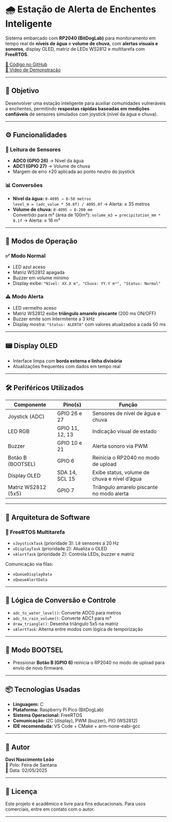 # 🌧️ Estação de Alerta de Enchentes Inteligente

Sistema embarcado com **RP2040 (BitDogLab)** para monitoramento em tempo real de **níveis de água** e **volume de chuva**, com **alertas visuais e sonoros**, display OLED, matriz de LEDs WS2812 e multitarefa com **FreeRTOS**.

[📂 Código no GitHub](https://github.com/Davileao10/AlertaDeEnchente)  
[🎥 Vídeo de Demonstração](https://drive.google.com/file/d/16cva3hpsAIX87CC1iE3LW0mABgXFW3QK/view?usp=sharing)

---

## 📌 Objetivo

Desenvolver uma estação inteligente para auxiliar comunidades vulneráveis a enchentes, permitindo **respostas rápidas baseadas em medições confiáveis** de sensores simulados com joystick (nível da água e chuva).

---

## ⚙️ Funcionalidades

### 🔎 Leitura de Sensores

- **ADC0 (GPIO 26)** → Nível da água
- **ADC1 (GPIO 27)** → Volume de chuva
- Margem de erro ±20 aplicada ao ponto neutro do joystick

### 📊 Conversões

- **Nível da água:** `0-4095 → 0-50 metros`  
  `level_m = (adc_value * 50.0f) / 4095.0f` → Alerta: ≥ 35 metros
- **Volume de chuva:** `0-4095 → 0-200 mm`  
  Convertido para m³ (área de 100m²): `volume_m3 = precipitation_mm * 0.1f` → Alerta: ≥ 16 m³

---

## 🚦 Modos de Operação

### ✅ Modo Normal

- LED azul aceso
- Matriz WS2812 apagada
- Buzzer em volume mínimo
- Display exibe: `"Nível: XX.X m", "Chuva: YY.Y m³", "Status: Normal"`

### ⚠️ Modo Alerta

- LED vermelho aceso
- Matriz WS2812 exibe **triângulo amarelo piscante** (200 ms ON/OFF)
- Buzzer emite som intermitente a 3 kHz
- Display mostra: `"Status: ALERTA"` com valores atualizados a cada 50 ms

---

## 📟 Display OLED

- Interface limpa com **borda externa e linha divisória**
- Atualizações frequentes com dados em tempo real

---

## 🛠️ Periféricos Utilizados

| Componente          | Pino(s)           | Função                                       |
|---------------------|-------------------|----------------------------------------------|
| Joystick (ADC)      | GPIO 26 e 27      | Sensores de nível de água e chuva            |
| LED RGB             | GPIO 11, 12, 13   | Indicação visual de estado                   |
| Buzzer              | GPIO 10 e 21      | Alerta sonoro via PWM                        |
| Botão B (BOOTSEL)   | GPIO 6            | Reinicia o RP2040 no modo de upload          |
| Display OLED        | SDA 14, SCL 15    | Exibe status, volume de chuva e nível d’água |
| Matriz WS2812 (5x5) | GPIO 7            | Triângulo amarelo piscante no modo alerta    |

---

## 🧠 Arquitetura de Software

### 🔄 FreeRTOS Multitarefa

- `vJoystickTask` (prioridade 3): Lê sensores a 20 Hz
- `vDisplayTask` (prioridade 2): Atualiza o OLED
- `vAlertTask` (prioridade 2): Controla LEDs, buzzer e matriz

Comunicação via filas:
- `xQueueDisplayData`
- `xQueueAlertData`

---

## 🧮 Lógica de Conversão e Controle

- `adc_to_water_level()`: Converte ADC0 para metros
- `adc_to_rain_volume()`: Converte ADC1 para m³
- `draw_triangle()`: Desenha triângulo 5x5 na matriz
- `vAlertTask`: Alterna entre modos com lógica de temporização

---

## 🧪 Modo BOOTSEL

- Pressionar **Botão B (GPIO 6)** reinicia o RP2040 no modo de upload para envio de novo firmware.

---

## 📦 Tecnologias Usadas

- **Linguagem:** C
- **Plataforma:** Raspberry Pi Pico (BitDogLab)
- **Sistema Operacional:** FreeRTOS
- **Comunicação:** I2C (display), PWM (buzzer), PIO (WS2812)
- **IDE recomendada:** VS Code + CMake + arm-none-eabi-gcc

---

## 📝 Autor

**Davi Nascimento Leão**  
📍 Polo: Feira de Santana  
📅 Data: 02/05/2025

---

## 📜 Licença

Este projeto é acadêmico e livre para fins educacionais. Para usos comerciais, entre em contato com o autor.

---

